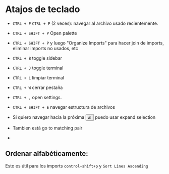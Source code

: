 # Atajos de teclado

* `CTRL + P` `CTRL + P` (2 veces): navegar al archivo usado recientemente.

* `CTRL + SHIFT + P` Open palette

* `CTRL + SHIFT + P` y luego "Organize Imports" para hacer join de imports, eliminar imports no usados, etc

* `CTRL + B` toggle sidebar

* `CTRL + J` toggle terminal
* `CTRL + L` limpiar terminal


* `CTRL + W` cerrar pestaña

* `CTRL + ,` open settings.

* `CTRL + SHIFT + E` navegar estructura de archivos



* Si quiero navegar hacia la próxima <button> al </button> puedo usar expand selection

* Tambien está go to matching pair
* 
## Ordenar alfabéticamente:
Esto es útil para los imports `control+shift+p` y `Sort Lines Ascending`